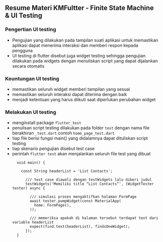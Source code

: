 ## Resume Materi KMFultter - Finite State Machine & UI Testing
### Pengertian UI testing
  - Pengujian yang dilakukan pada tampilan suati aplikasi untuk memastikan aplikasi dapat menerima interaksi dan memberi respon kepada pengguna
  - UI testing di flutter disebut juga widget testing sehingga pengujian dilakukan pada widgets dengan menuliskan script yang dapat dijalankan secara otomatis

### Keuntungan UI testing
  - memastikan seluruh widget memberi tampilan yang sesuai
  - memastikan seluruh interaksi dapat diterima dengan baik
  - menjadi ketentuan yang harus diikuti saat diperlukan perubahan widget

### Melakukan UI testing
  - menginstall package ``` flutter_test ```
  - penulisan script testing dilakukan pada folder ``` test ``` dengan nama file berakhiran ``` _test.dart ``` contoh ``` home_page_test.dart ``` 
  - tiap file berisi fungsi main() yang didalamnya dapat dituliskan script testing
  - tiap skenario pengujian disebut test case
  - perintah ``` flutter test ``` akan menjalankan seluruh file test yang dibuat 
    ```
      void main() {

        const String headerList = 'List Contacts';

          /// test case diawali dengan testWidgets lalu diberi judul
          testWidgets('Memiliki title “List Contacts”', (WidgetTester tester) async {

            /// simulasi proses mengaktifkan halaman FormPage
            await tester.pumpWidget(const MaterialApp(
              home: FormPage(),
            ));

            /// memeriksa apakah di halaman tersebut terdapat text dari variable headerList
            expect(find.text(headerList), findsOneWidget);
          });
      }
    ```